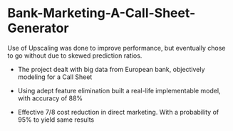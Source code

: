 # Bank-Marketing-A-Call-Sheet-Generator

Use of Upscaling was done to improve performance, but eventually chose to go without due to skewed prediction ratios. 

* The project dealt with big data from European bank, objectively modeling for a Call Sheet

* Using adept feature elimination built a real-life implementable model, with accuracy of 88%

* Effective 7/8 cost reduction in direct marketing. With a probability of 95% to yield same results 
